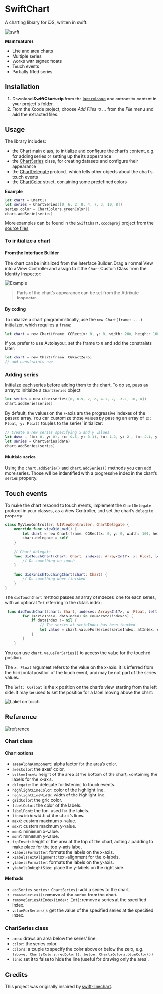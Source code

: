 SwiftChart
===========

A charting library for iOS, written in swift.

![swift](https://cloud.githubusercontent.com/assets/120693/5063755/dcfc9da0-6df3-11e4-9432-974e77a863ed.png)

**Main features**

* Line and area charts
* Multiple series
* Works with signed floats
* Touch events
* Partially filled series

## Installation

1. Download **SwiftChart.zip** from the [last release](https://github.com/gpbl/SwiftChart/releases/latest) and extract its content in your project's folder.
2. From the Xcode project, choose *Add Files to <ProjectName>...* from the *File* menu and add the extracted files.

## Usage

The library includes:

- the [Chart](Chart/Chart.swift) main class, to initialize and configure the chart’s content, e.g. for adding series or setting up the its appearance
- the [ChartSeries](Chart/ChartSeries.swift) class, for creating datasets and configure their appearance
- the [ChartDelegate](Chart/Chart.swift) protocol, which tells other objects about the chart’s touch events
- the [ChartColor](Chart/ChartColors.swift) struct, containing some predefined colors

**Example**

```swift
let chart = Chart()
let series = ChartSeries([0, 6, 2, 8, 4, 7, 3, 10, 8])
series.color = ChartColors.greenColor()
chart.addSerie(series)
```

More examples can be found in the `SwiftChart.xcodeproj` project from the [source files](https://github.com/gpbl/SwiftChart/archive/latest.zip)

### To initialize a chart

#### From the Interface Builder

The chart can be initialized from the Interface Builder. Drag a normal View into a View Controller and assign to it the `Chart` Custom Class from the Identity Inspector:
 
![Example](https://cloud.githubusercontent.com/assets/120693/5063826/c01f26d2-6df6-11e4-8122-cb086709d96c.png)

> Parts of the chart’s appearance can be set from the Attribute Inspector.

#### By coding

To initialize a chart programmatically, use the `new Chart(frame: ...)` initializer, which requires a `frame`:

```swift
let chart = new Chart(frame: CGRect(x: 0, y: 0, width: 200, height: 100))
```

If you prefer to use Autolayout, set the frame to `0` and add the constraints later:

```swift
let chart = new Chart(frame: CGRectZero)
// add constraints now
```

### Adding series

Initialize each series before adding them to the chart. To do so, pass an array to initialize a `ChartSeries` object:

```swift
let series = new ChartSeries([0, 6.5, 2, 8, 4.1, 7, -3.1, 10, 8])
chart.addSerie(series)
```

By default, the values on the x-axis are the progressive indexes of the passed array. You can customize those values by passing an array of `(x: Float, y: Float)` touples to the series’ initializer:

```swift
// Create a new series specifying x and y values
let data = [(x: 0, y: 0), (x: 0.5, y: 3.1), (x: 1.2, y: 2), (x: 2.1, y: -4.2), (x: 2.6, y: 1.1)]
let series = ChartSeries(data)
chart.addSeries(series)
```

#### Multiple series

Using the `chart.addSerie()` and `chart.addSeries()` methods you can add more series. Those will be indentified with a progressive index in the chart’s `series` property.

## Touch events

To make the chart respond to touch events, implement the `ChartDelegate` protocol in your classes, as a View Controller, and set the chart’s `delegate` property:

```swift
class MyViewController: UIViewController, ChartDelegate {
    override func viewDidLoad() {
        let chart = new Chart(frame: CGRect(x: 0, y: 0, width: 100, height: 200))
        chart.delegate = self
    }
    
    // Chart delegate
    func didTouchChart(chart: Chart, indexes: Array<Int?>, x: Float, left: CGFloat) {
        // Do something on touch
    }
    
    func didFinishTouchingChart(chart: Chart) {
        // Do something when finished
    }
}
```

The `didTouchChart` method passes an array of indexes, one for each series, with an optional `Int` referring to the data’s index:

```swift
 func didTouchChart(chart: Chart, indexes: Array<Int?>, x: Float, left: CGFloat) {
        for (serieIndex, dataIndex) in enumerate(indexes) {
            if dataIndex != nil {
                // The series at serieIndex has been touched
                let value = chart.valueForSeries(serieIndex, atIndex: dataIndex)
            }
        }
    }
```

You can use `chart.valueForSeries()` to access the value for the touched position.

The `x: Float` argument refers to the value on the x-axis: it is inferred from the horizontal position of the touch event, and may be not part of the series values.

The `left: CGFloat` is the x position on the chart’s view, starting from the left side. It may be used to set the  position for a label moving above the chart: 

![Label on touch](https://cloud.githubusercontent.com/assets/120693/5068773/8be0fa9c-6e52-11e4-8b60-aaf76dc9377d.gif)

## Reference

![reference](https://cloud.githubusercontent.com/assets/120693/5094993/e3a3e10e-6f65-11e4-8619-b7a05d18190e.png)

### Chart class

#### Chart options

* `areaAlphaComponent`: alpha factor for the area’s color.
* `axesColor`: the axes’ color.
* `bottomInset`: height of the area at the bottom of the chart, containing the labels for the x-axis.
* `delegate`: the delegate for listening to touch events.
* `highlightLineColor`: color of the highlight line.
* `highlightLineWidth`: width of the highlight line.
* `gridColor`: the grid color.
* `labelColor`: the color of the labels.
* `labelFont`: the font used for the labels.
* `lineWidth`: width of the chart’s lines.
* `maxX`: custom maximum x-value.
* `maxY`: custom maximum y-value.
* `minX`: minimum x-value.
* `minY`: minimum y-value.
* `topInset`: height of the area at the top of the chart, acting a padding to make place for the top y-axis label.
* `xLabelsFormatter`: formats the labels on the x-axis.
* `xLabelsTextAlignment`: text-alignment for the x-labels.
* `yLabelsFormatter`: formats the labels on the y-axis.
* `yLabelsOnRightSide`: place the y-labels on the right side.

#### Methods

* `addSeries(series: ChartSeries)`: add a series to the chart.
* `removeSeries()`: remove all the series from the chart.
* `removeSeriesAtIndex(index: Int)`: remove a series at the specified index. 
* `valueForSeries()`: get the value of the specified series at the specified index.

### ChartSeries class

* `area`: draws an area below the series’ line.
* `color`: the series color.
* `colors`: a touple to specify the color above or below the zero, e.g. `(above: ChartsColors.redColor(), below: ChartsColors.blueColor())` 
* `line`: set it to false to hide the line (useful for drawing only the area).

## Credits

This project was originally inspired by [swift-linechart](https://github.com/zemirco/swift-linechart).
